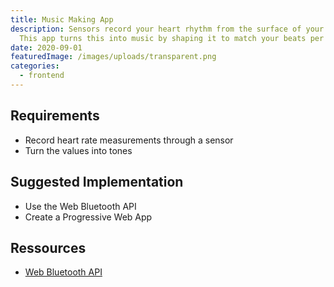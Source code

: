 ```yaml
---
title: Music Making App
description: Sensors record your heart rhythm from the surface of your skin.
  This app turns this into music by shaping it to match your beats per minute.
date: 2020-09-01
featuredImage: /images/uploads/transparent.png
categories:
  - frontend
---
```

## Requirements

* Record heart rate measurements through a sensor 
* Turn the values into tones

## Suggested Implementation

* Use the Web Bluetooth API
* Create a Progressive Web App

## Ressources

* [Web Bluetooth API](https://web.dev/bluetooth/)